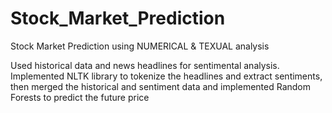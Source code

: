 # Stock_Market_Prediction
Stock Market Prediction using NUMERICAL &amp; TEXUAL analysis

Used historical data and news headlines for sentimental analysis.
Implemented NLTK library to tokenize the headlines and extract sentiments, then merged the historical and sentiment data and implemented Random Forests to predict the future price
